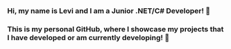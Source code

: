 ### Hi, my name is Levi and I am a Junior .NET/C# Developer! 👋

### This is my personal GitHub, where I showcase my projects that I have developed or am currently developing! 🙌
